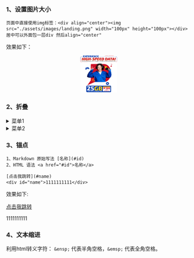 ### 1、设置图片大小
~~~
页面中直接使用img标签：<div align="center"><img src="./assets/images/landing.png" width="100px" height="100px"></div>
居中可以外面包一层div 然后align="center"
~~~
效果如下：  

<div align="center"><img src="./assets/images/landing.png" width="100px" height="100px"></div>

### 2、折叠  

<details>
<summary>菜单1</summary>
这是菜单一
</details>
<details>
<summary>菜单2</summary>
这是菜单二
</details>

### 3、锚点  
~~~
1、Markdown 原始写法 [名称](#id)
2、HTML 语法 <a href="#id">名称</a>
~~~


~~~
[点击我跳转](#name)
<div id="name">1111111111</div>
~~~
效果如下:  

[点击我跳转](#name)
<div id="name">1111111111</div>


### 4、文本缩进
利用html转义字符： `&ensp;` 代表半角空格，`&emsp;` 代表全角空格。

